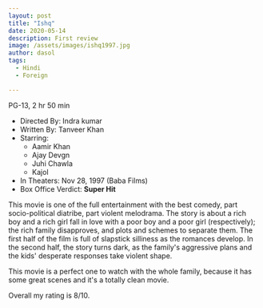 ```yaml
---
layout: post
title: "Ishq"
date: 2020-05-14
description: First review
image: /assets/images/ishq1997.jpg
author: dasol
tags:
  - Hindi
  - Foreign

---
```


PG-13, 2 hr 50 min

- Directed By: Indra kumar
- Written By: Tanveer Khan
- Starring:
  - Aamir Khan
  - Ajay Devgn
  - Juhi Chawla
  - Kajol
- In Theaters: Nov 28, 1997 (Baba Films)
- Box Office Verdict: **Super Hit**

 This movie is one of the full entertainment with the best comedy, part socio-political diatribe, part violent melodrama.  The story is about a rich boy and a rich girl fall in love with a poor boy and a poor girl (respectively); the rich family disapproves, and plots and schemes to separate them.  The first half of the film is full of slapstick silliness as the romances develop.  In the second half, the story turns dark, as the family's aggressive plans and the kids' desperate responses take violent shape. 

This movie is a perfect one to watch with the whole family, because it has some great scenes and it's a totally clean movie. 

Overall my rating is 8/10. 



